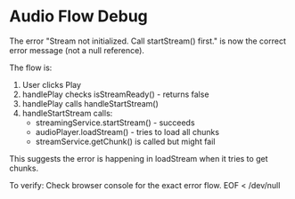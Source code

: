 # Audio Flow Debug

The error "Stream not initialized. Call startStream() first." is now the correct error message (not a null reference).

The flow is:

1. User clicks Play
2. handlePlay checks isStreamReady() - returns false
3. handlePlay calls handleStartStream()
4. handleStartStream calls:
   - streamingService.startStream() - succeeds
   - audioPlayer.loadStream() - tries to load all chunks
   - streamService.getChunk() is called but might fail

This suggests the error is happening in loadStream when it tries to get chunks.

To verify: Check browser console for the exact error flow.
EOF < /dev/null
